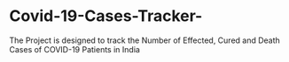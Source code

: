 # Covid-19-Cases-Tracker-
The Project is designed to track the Number of Effected, Cured and Death Cases of COVID-19 Patients in India
